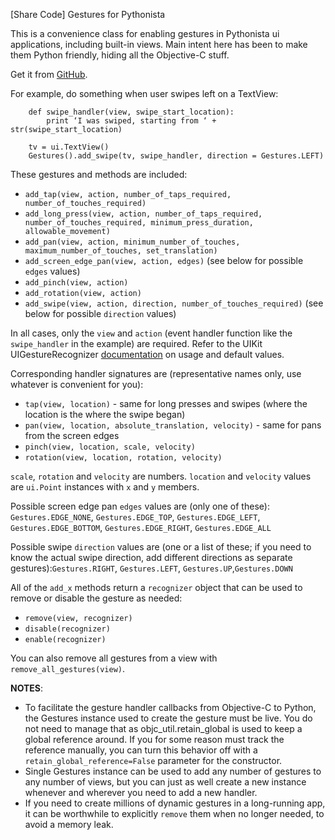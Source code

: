 [Share Code] Gestures for Pythonista
 
This is a convenience class for enabling gestures in Pythonista ui applications, including built-in views. Main intent here has been to make them Python friendly, hiding all the Objective-C stuff.

Get it from [GitHub](https://github.com/mikaelho/pythonista-gestures).
 
For example, do something when user swipes left on a TextView:
 
```
	def swipe_handler(view, swipe_start_location):
	    print ‘I was swiped, starting from ‘ + str(swipe_start_location)
	 
	tv = ui.TextView()
	Gestures().add_swipe(tv, swipe_handler, direction = Gestures.LEFT)
```
 
These gestures and methods are included:

* `add_tap(view, action, number_of_taps_required, number_of_touches_required)`
* `add_long_press(view, action, number_of_taps_required, number_of_touches_required, minimum_press_duration, allowable_movement)`
* `add_pan(view, action, minimum_number_of_touches, maximum_number_of_touches, set_translation)`
* `add_screen_edge_pan(view, action, edges)` (see below for possible `edges` values)
* `add_pinch(view, action)`
* `add_rotation(view, action)`
* `add_swipe(view, action, direction, number_of_touches_required)` (see below for possible `direction` values)
 
In all cases, only the `view` and `action` (event handler function like the `swipe_handler` in the example) are required. Refer to the UIKit UIGestureRecognizer [documentation](https://developer.apple.com/library/prerelease/ios/documentation/UIKit/Reference/UIGestureRecognizer_Class/index.html#//apple_ref/occ/cl/UIGestureRecognizer) on usage and default values.
 
Corresponding handler signatures are (representative names only, use whatever is convenient for you):

* `tap(view, location)` - same for long presses and swipes (where the location is the where the swipe began)
* `pan(view, location, absolute_translation, velocity)` - same for pans from the screen edges
* `pinch(view, location, scale, velocity)`
* `rotation(view, location, rotation, velocity)`
 
`scale`, `rotation` and `velocity` are numbers. `location` and `velocity` values are `ui.Point` instances with `x` and `y` members.
 
Possible screen edge pan `edges` values are (only one of these): `Gestures.EDGE_NONE`, `Gestures.EDGE_TOP`, `Gestures.EDGE_LEFT`, `Gestures.EDGE_BOTTOM`, `Gestures.EDGE_RIGHT`, `Gestures.EDGE_ALL`

Possible swipe `direction` values are (one or a list of these; if you need to know the actual swipe direction, add different directions as separate gestures):`Gestures.RIGHT`, `Gestures.LEFT`, `Gestures.UP`,`Gestures.DOWN`
 
All of the `add_x` methods return a `recognizer` object that can be used to remove or disable the gesture as needed:

* `remove(view, recognizer)`
* `disable(recognizer)`
* `enable(recognizer)`
 
You can also remove all gestures from a view with `remove_all_gestures(view)`.
 
__NOTES__:
 
* To facilitate the gesture handler callbacks from Objective-C to Python, the Gestures instance used to create the gesture must be live. You do not need to manage that as objc_util.retain_global is used to keep a global reference around. If you for some reason must track the reference manually, you can turn this behavior off with a `retain_global_reference=False` parameter for the constructor.
* Single Gestures instance can be used to add any number of gestures to any number of views, but you can just as well create a new instance whenever and wherever you need to add a new handler.
* If you need to create millions of dynamic gestures in a long-running app, it can be worthwhile to explicitly `remove` them when no longer needed, to avoid a memory leak.